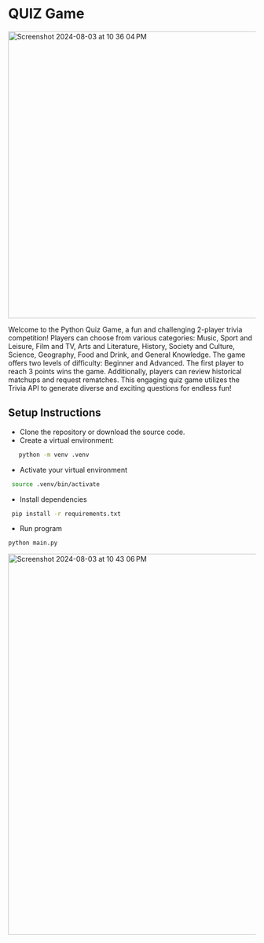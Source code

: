 # QUIZ Game
<img width="583" alt="Screenshot 2024-08-03 at 10 36 04 PM" src="https://github.com/user-attachments/assets/ecb6b6d0-efef-4c5a-8933-8cb67118e888">

Welcome to the Python Quiz Game, a fun and challenging 2-player trivia competition! Players can choose from various categories: Music, Sport and Leisure, Film and TV, Arts and Literature, History, Society and Culture, Science, Geography, Food and Drink, and General Knowledge. The game offers two levels of difficulty: Beginner and Advanced. The first player to reach 3 points wins the game. Additionally, players can review historical matchups and request rematches. This engaging quiz game utilizes the Trivia API to generate diverse and exciting questions for endless fun!

## Setup Instructions
-  Clone the repository or download the source code.
-  Create a virtual environment:
```bash
   python -m venv .venv
```

- Activate your virtual environment
 ```bash
  source .venv/bin/activate
```
- Install dependencies
 ```bash
  pip install -r requirements.txt
```
- Run program
```bash
python main.py
```

<img width="774" alt="Screenshot 2024-08-03 at 10 43 06 PM" src="https://github.com/user-attachments/assets/ea7e72f2-5271-4fcf-8739-c96d17d7f8e8">
